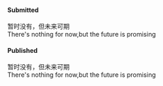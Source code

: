 #### Submitted
暂时没有，但未来可期\
There's nothing for now,but the future is promising

#### Published
暂时没有，但未来可期\
There's nothing for now,but the future is promising

